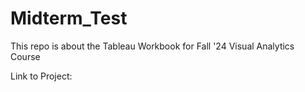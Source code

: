 # Midterm_Test
This repo is about the Tableau Workbook for Fall '24 Visual Analytics Course

Link to Project: 
